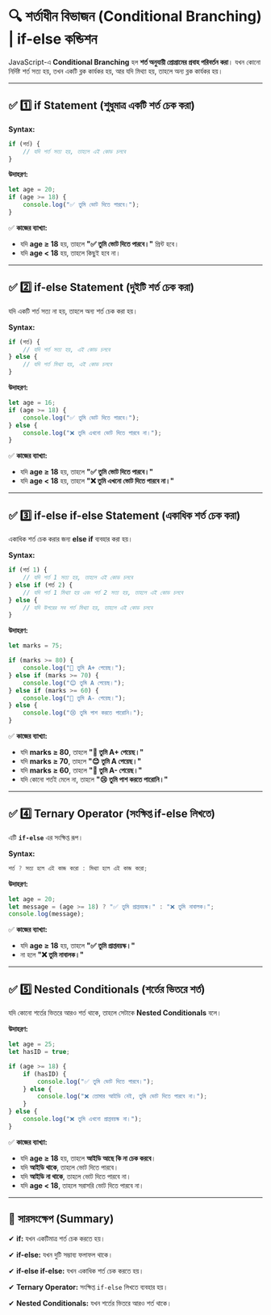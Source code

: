 # **🔍 শর্তাধীন বিভাজন (Conditional Branching) | if-else কন্ডিশন**

JavaScript-এ **Conditional Branching** হল **শর্ত অনুযায়ী প্রোগ্রামের প্রবাহ পরিবর্তন করা**। যখন কোনো নির্দিষ্ট শর্ত সত্য হয়, তখন একটি ব্লক কার্যকর হয়, আর যদি মিথ্যা হয়, তাহলে অন্য ব্লক কার্যকর হয়।

---

## **✅ 1️⃣ if Statement (শুধুমাত্র একটি শর্ত চেক করা)**

**Syntax:**

```jsx
if (শর্ত) {
    // যদি শর্ত সত্য হয়, তাহলে এই কোড চলবে
}
```

**উদাহরণ:**

```jsx
let age = 20;
if (age >= 18) {
    console.log("✅ তুমি ভোট দিতে পারবে।");
}
```

✅ **কাজের ব্যাখ্যা:**

- যদি **age ≥ 18** হয়, তাহলে **"✅ তুমি ভোট দিতে পারবে।"** প্রিন্ট হবে।
- যদি **age < 18** হয়, তাহলে কিছুই হবে না।

---

## **✅ 2️⃣ if-else Statement (দুইটি শর্ত চেক করা)**

যদি একটি শর্ত সত্য না হয়, তাহলে অন্য শর্ত চেক করা হয়।

**Syntax:**

```jsx
if (শর্ত) {
    // যদি শর্ত সত্য হয়, এই কোড চলবে
} else {
    // যদি শর্ত মিথ্যা হয়, এই কোড চলবে
}
```

**উদাহরণ:**

```jsx
let age = 16;
if (age >= 18) {
    console.log("✅ তুমি ভোট দিতে পারবে।");
} else {
    console.log("❌ তুমি এখনো ভোট দিতে পারবে না।");
}
```

✅ **কাজের ব্যাখ্যা:**

- যদি **age ≥ 18** হয়, তাহলে **"✅ তুমি ভোট দিতে পারবে।"**
- যদি **age < 18** হয়, তাহলে **"❌ তুমি এখনো ভোট দিতে পারবে না।"**

---

## **✅ 3️⃣ if-else if-else Statement (একাধিক শর্ত চেক করা)**

একাধিক শর্ত চেক করার জন্য **else if** ব্যবহার করা হয়।

**Syntax:**

```jsx
if (শর্ত 1) {
    // যদি শর্ত 1 সত্য হয়, তাহলে এই কোড চলবে
} else if (শর্ত 2) {
    // যদি শর্ত 1 মিথ্যা হয় এবং শর্ত 2 সত্য হয়, তাহলে এই কোড চলবে
} else {
    // যদি উপরের সব শর্ত মিথ্যা হয়, তাহলে এই কোড চলবে
}
```

**উদাহরণ:**

```jsx
let marks = 75;

if (marks >= 80) {
    console.log("🎉 তুমি A+ পেয়েছ।");
} else if (marks >= 70) {
    console.log("😊 তুমি A পেয়েছ।");
} else if (marks >= 60) {
    console.log("🙂 তুমি A- পেয়েছ।");
} else {
    console.log("😢 তুমি পাশ করতে পারোনি।");
}
```

✅ **কাজের ব্যাখ্যা:**

- যদি **marks ≥ 80**, তাহলে **"🎉 তুমি A+ পেয়েছ।"**
- যদি **marks ≥ 70**, তাহলে **"😊 তুমি A পেয়েছ।"**
- যদি **marks ≥ 60**, তাহলে **"🙂 তুমি A- পেয়েছ।"**
- যদি কোনো শর্তই মেলে না, তাহলে **"😢 তুমি পাশ করতে পারোনি।"**

---

## **✅ 4️⃣ Ternary Operator (সংক্ষিপ্ত if-else লিখতে)**

এটি **`if-else`** এর সংক্ষিপ্ত রূপ।

**Syntax:**

```jsx
শর্ত ? সত্য হলে এই কাজ করো : মিথ্যা হলে এই কাজ করো;
```

**উদাহরণ:**

```jsx
let age = 20;
let message = (age >= 18) ? "✅ তুমি প্রাপ্তবয়স্ক।" : "❌ তুমি নাবালক।";
console.log(message);
```

✅ **কাজের ব্যাখ্যা:**

- যদি **age ≥ 18** হয়, তাহলে **"✅ তুমি প্রাপ্তবয়স্ক।"**
- না হলে **"❌ তুমি নাবালক।"**

---

## **✅ 5️⃣ Nested Conditionals (শর্তের ভিতরে শর্ত)**

যদি কোনো শর্তের ভিতরে আরও শর্ত থাকে, তাহলে সেটাকে **Nested Conditionals** বলে।

**উদাহরণ:**

```jsx
let age = 25;
let hasID = true;

if (age >= 18) {
    if (hasID) {
        console.log("✅ তুমি ভোট দিতে পারবে।");
    } else {
        console.log("❌ তোমার আইডি নেই, তুমি ভোট দিতে পারবে না।");
    }
} else {
    console.log("❌ তুমি এখনো প্রাপ্তবয়স্ক না।");
}
```

✅ **কাজের ব্যাখ্যা:**

- যদি **age ≥ 18** হয়, তাহলে **আইডি আছে কি না চেক করবে**।
- যদি **আইডি থাকে**, তাহলে ভোট দিতে পারবে।
- যদি **আইডি না থাকে**, তাহলে ভোট দিতে পারবে না।
- যদি **age < 18**, তাহলে সরাসরি ভোট দিতে পারবে না।

---

## **🎯 সারসংক্ষেপ (Summary)**

✔ **if:** যখন একটিমাত্র শর্ত চেক করতে হয়।

✔ **if-else:** যখন দুটি সম্ভাব্য ফলাফল থাকে।

✔ **if-else if-else:** যখন একাধিক শর্ত চেক করতে হয়।

✔ **Ternary Operator:** সংক্ষিপ্ত `if-else` লিখতে ব্যবহার হয়।

✔ **Nested Conditionals:** যখন শর্তের ভিতরে আরও শর্ত থাকে।
